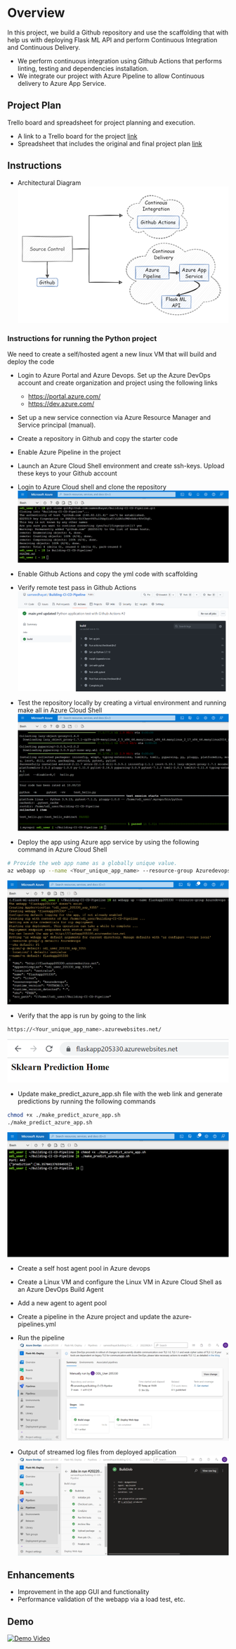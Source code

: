 # Overview

In this project, we build a Github repository and use the scaffolding that with help us with deploying Flask ML API and perform Continuous Integration and Continuous Delivery. 
* We perform continuous integration using Github Actions that performs linting, testing and dependencies installation. 
* We integrate our project with Azure Pipeline to allow Continuous delivery to Azure App Service.

## Project Plan
Trello board and spreadsheet for project planning and execution.

* A link to a Trello board for the project [link](https://trello.com/invite/b/0O5wVZPH/9804074e7757daa5e631d85b9bd6aa57/building-ci-cd-pipeline)
* Spreadsheet that includes the original and final project plan [link](https://docs.google.com/spreadsheets/d/1G2UlwSD3HVO32IbAr77t-I1oMyIP3ido7AKpit3aojg/edit#gid=0)

## Instructions

  
* Architectural Diagram
![Architectural Diagram](./pictures/Architectural_diagram.png "Architectural Diagram")

### Instructions for running the Python project

We need to create a self/hosted agent a new linux VM that will build and deploy the code

* Login to Azure Portal and Azure Devops. Set up the Azure DevOps account and create organization and project using the following links
    * https://portal.azure.com/
    * https://dev.azure.com/ 

* Set up a new service connection via Azure Resource Manager and Service principal (manual).

* Create a repository in Github and copy the starter code
* Enable Azure Pipeline in the project
* Launch an Azure Cloud Shell environment and create ssh-keys. Upload these keys to your Github account
* Login to Azure Cloud shell and clone the repository
![Cloned repo in Cloud Shell](./pictures/cloned_repo.png "Cloned repo in Cloud Shell")
* Enable Github Actions and copy the yml code with scaffolding
* Verify remote test pass in Github Actions
![Github Actions](./pictures/github_action.png "Github Actions")
* Test the repository locally by creating a virtual environment and running make all in Azure Cloud Shell
![Local testing in Azure Cloud Shell](./pictures/local_testing.png "Local testing in Azure Cloud Shell")
* Deploy the app using Azure app service by using the following command in Azure Cloud Shell
```bash
# Provide the web app name as a globally unique value. 
az webapp up --name <Your_unique_app_name> --resource-group Azuredevops --runtime "PYTHON:3.7"
```
![Deploy App using Azure app service](./pictures/azure_app_service.png "Deploy App using Azure app service")
* Verify that the app is run by going to the link
```bash
https://<Your_unique_app_name>.azurewebsites.net/
```
![Website verification](./pictures/website.png "Website verification")
* Update make_predict_azure_app.sh file with the web link and generate predictions by running the following commands
```bash
chmod +x ./make_predict_azure_app.sh
./make_predict_azure_app.sh
```
![Generating Predictions](./pictures/predictions.png "Generating Predictions")
* Create a self host agent pool in Azure devops

* Create a Linux VM and configure the Linux VM in Azure Cloud Shell as an Azure DevOps Build Agent

* Add a new agent to agent pool

* Create a pipeline in the Azure project and update the azure-pipelines.yml

* Run the pipeline
![Pipeline Execution](./pictures/pipeline.png "Pipeline Execution")
* Output of streamed log files from deployed application
![Pipeline Logs](./pictures/pipeline_logs.png "Pipeline logs")
 

## Enhancements
* Improvement in the app GUI and functionality
* Performance validation of the webapp via a load test, etc.

## Demo 

[![Demo Video](https://img.youtube.com/vi/6Nq8x0n2Rlw/0.jpg)](https://www.youtube.com/watch?v=6Nq8x0n2Rlw)


